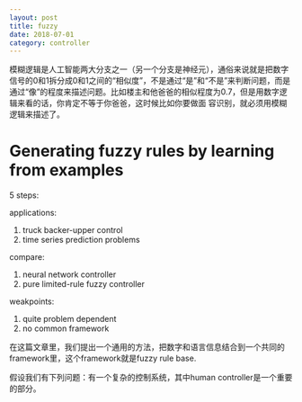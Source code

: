 ```yaml
---
layout: post
title: fuzzy
date: 2018-07-01
category: controller
---
```


模糊逻辑是人工智能两大分支之一（另一个分支是神经元），通俗来说就是把数字信号的0和1拆分成0和1之间的“相似度”，不是通过“是”和“不是”来判断问题，而是通过“像”的程度来描述问题。比如楼主和他爸爸的相似程度为0.7，但是用数字逻辑来看的话，你肯定不等于你爸爸，这时候比如你要做面
容识别，就必须用模糊逻辑来描述了。


# Generating fuzzy rules by learning from examples

5 steps:

applications:
1. truck backer-upper control
2. time series prediction problems

compare:
1. neural network controller
2. pure limited-rule fuzzy controller




weakpoints:
1. quite problem dependent 
2. no common framework 


在这篇文章里，我们提出一个通用的方法，把数字和语言信息结合到一个共同的framework里，这个framework就是fuzzy rule base.

假设我们有下列问题：有一个复杂的控制系统，其中human controller是一个重要的部分。


